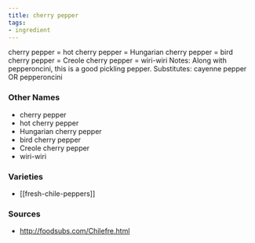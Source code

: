 ```yaml
---
title: cherry pepper
tags:
- ingredient
---
```

cherry pepper = hot cherry pepper = Hungarian cherry pepper = bird cherry pepper = Creole cherry pepper = wiri-wiri Notes: Along with pepperoncini, this is a good pickling pepper. Substitutes: cayenne pepper OR pepperoncini

### Other Names

* cherry pepper
* hot cherry pepper
* Hungarian cherry pepper
* bird cherry pepper
* Creole cherry pepper
* wiri-wiri

### Varieties

* [[fresh-chile-peppers]]

### Sources
* http://foodsubs.com/Chilefre.html
